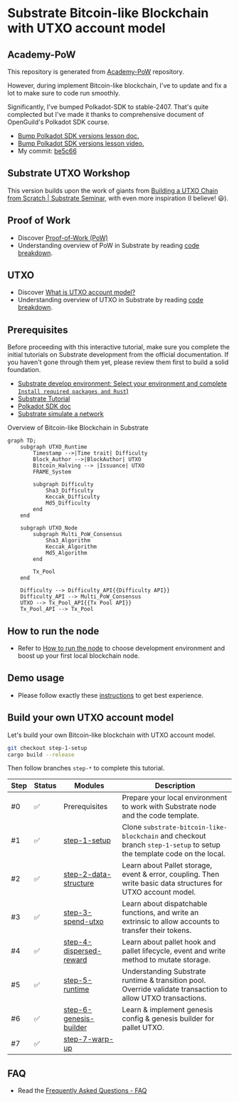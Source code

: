 # Substrate Bitcoin-like Blockchain with UTXO account model

## Academy-PoW

This repository is generated from [Academy-PoW](https://github.com/Polkadot-Blockchain-Academy/Academy-PoW) repository. 


However, during implement Bitcoin-like blockchain, I've to update and fix a lot to make sure to code run smoothly.


Significantly, I've bumped Polkadot-SDK to stable-2407. That's quite complected but I've made it thanks to comprehensive document of OpenGuild's Polkadot SDK course.
- [Bump Polkadot SDK versions lesson doc.](https://bootcamp.openguild.wtf/building-a-blockchain-with-polkadot-sdk/polkadot-sdk/substrate/bump-polkadot-sdk-versions)
- [Bump Polkadot SDK versions lesson video.](https://www.youtube.com/watch?v=6nhIZmE1Nck&list=PLnhzaKpksqOKiqu9DDjGnmZWB0hYTaOUC&index=15)
- My commit: [be5c66](https://github.com/danielbui12/substrate-bitcoin-like-blockchain/commit/be5c665779dc23e2ac2c710ce5ada95975b4d5d2)

## Substrate UTXO Workshop

This version builds upon the work of giants from [Building a UTXO Chain from Scratch | Substrate Seminar](https://www.youtube.com/watch?v=XuJmxMMHvDw), with even more inspiration (I believe! 😃).

## Proof of Work

- Discover [Proof-of-Work (PoW)](docs/pow/pow.md)
- Understanding overview of PoW in Substrate by reading [code breakdown](docs/pow/code-breakdown.md).


## UTXO

- Discover [What is UTXO account model?](docs/utxo/utxo.md)
- Understanding overview of UTXO in Substrate by reading [code breakdown](docs/utxo/code-breakdown.md).


## Prerequisites

Before proceeding with this interactive tutorial, make sure you complete the initial tutorials on Substrate development from the official documentation. If you haven't gone through them yet, please review them first to build a solid foundation.

- [Substrate develop environment: Select your environment and complete `Install required packages and Rust`)](https://docs.substrate.io/install/)
- [Substrate Tutorial](https://polkadot.study/tutorials/interactive-substrate-tutorials-rusty-crewmates/)
- [Polkadot SDK doc](https://paritytech.github.io/polkadot-sdk/master/polkadot_sdk_docs/polkadot_sdk/index.html)
- [Substrate simulate a network](https://docs.substrate.io/tutorials/build-a-blockchain/simulate-network/)

Overview of Bitcoin-like Blockchain in Substrate

```mermaid
graph TD;
    subgraph UTXO_Runtime
        Timestamp -->|Time trait| Difficulty
        Block_Author -->|BlockAuthor| UTXO
        Bitcoin_Halving --> |Issuance| UTXO
        FRAME_System

        subgraph Difficulty
            Sha3_Difficulty
            Keccak_Difficulty
            Md5_Difficulty
        end
    end

    subgraph UTXO_Node
        subgraph Multi_PoW_Consensus
            Sha3_Algorithm
            Keccak_Algorithm
            Md5_Algorithm
        end

        Tx_Pool
    end

    Difficulty --> Difficulty_API{{Difficulty API}}
    Difficulty_API --> Multi_PoW_Consensus
    UTXO --> Tx_Pool_API{{Tx Pool API}}
    Tx_Pool_API --> Tx_Pool
```

## How to run the node

- Refer to [How to run the node](docs/how-to-run-the-node.md) to choose development environment and boost up your first local blockchain node.

## Demo usage

- Please follow exactly these [instructions](docs/demo-usage.md) to get best experience.


## Build your own UTXO account model

Let's build your own Bitcoin-like blockchain with UTXO account model.

```sh
git checkout step-1-setup
cargo build --release
```

Then follow branches `step-*` to complete this tutorial.

| Step | Status | Modules                                                                                            | Description                                                                                     |
| ---- | ------ | -------------------------------------------------------------------------------------------------- | ----------------------------------------------------------------------------------------------- |
| #0   | ✅     | Prerequisites                                                                                      | Prepare your local environment to work with Substrate node and the code template. |
| #1   | ✅     | [step-1-setup](https://github.com/danielbui12/substrate-bitcoin-like-blockchain/tree/step-1-setup) | Clone `substrate-bitcoin-like-blockchain` and checkout branch `step-1-setup` to setup the template code on the local. |
| #2   | ✅     | [step-2-data-structure](https://github.com/danielbui12/substrate-bitcoin-like-blockchain/tree/step-2-data-structure) | Learn about Pallet storage, event & error, coupling. Then write basic data structures for UTXO account model. |
| #3   | ✅     | [step-3-spend-utxo](https://github.com/danielbui12/substrate-bitcoin-like-blockchain/tree/step-3-spend-utxo) | Learn about dispatchable functions, and write an extrinsic to allow accounts to transfer their tokens. |
| #4   | ✅     | [step-4-dispersed-reward](https://github.com/danielbui12/substrate-bitcoin-like-blockchain/tree/step-4-dispersed-reward) | Learn about pallet hook and pallet lifecycle, event and write method to mutate storage. |
| #5   | ✅     | [step-5-runtime](https://github.com/danielbui12/substrate-bitcoin-like-blockchain/tree/step-5-runtime) | Understanding Substrate runtime & transition pool. Override validate transaction to allow UTXO transactions. |
| #6   | ✅     | [step-6-genesis-builder](https://github.com/danielbui12/substrate-bitcoin-like-blockchain/tree/step-6-genesis-builder) | Learn & implement genesis config & genesis builder for pallet UTXO. |
| #7   | ✅     | [step-7-warp-up](https://github.com/danielbui12/substrate-bitcoin-like-blockchain/tree/step-7-warp-up) |  |


## FAQ

- Read the [Frequently Asked Questions - FAQ](docs/faq.md)